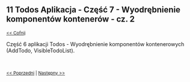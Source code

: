 ## 11 Todos Aplikacja - Część 7 -  Wyodrębnienie komponentów kontenerów - cz. 2 
<sub>[<< Cofnij](https://github.com/donatuss/Redux-Start-Egghead/blob/master/README.md)</sub><br/>

Część 6 aplikacji Todos - Wyodrębnienie komponentów kontenerowych (AddTodo, VisibleTodoList). 

 <br/>
 
 <sub>[<< Poprzedni](https://github.com/donatuss/Redux-Start-Egghead/blob/master/11-todoapp-extracting-container/README.md)
  | [Następny >>](https://github.com/donatuss/Redux-Start-Egghead/blob/master/12-.../README.md)
 </sub>